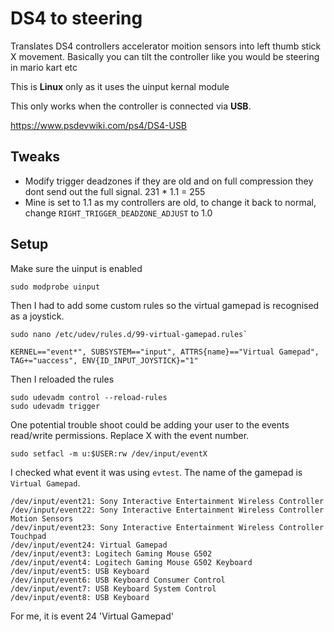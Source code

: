 # DS4 to steering
Translates DS4 controllers accelerator moition sensors into left thumb stick X movement.
Basically you can tilt the controller like you would be steering in mario kart etc

This is **Linux** only as it uses the uinput kernal module

This only works when the controller is connected via **USB**.

https://www.psdevwiki.com/ps4/DS4-USB

## Tweaks
- Modify trigger deadzones if they are old and on full compression they dont send out the full signal. 231 * 1.1 = 255
- Mine is set to 1.1 as my controllers are old, to change it back to normal, change `RIGHT_TRIGGER_DEADZONE_ADJUST` to 1.0
## Setup

Make sure the uinput is enabled

```
sudo modprobe uinput
```

Then I had to add some custom rules so the virtual gamepad is recognised as a joystick.

```
sudo nano /etc/udev/rules.d/99-virtual-gamepad.rules`

KERNEL=="event*", SUBSYSTEM=="input", ATTRS{name}=="Virtual Gamepad", TAG+="uaccess", ENV{ID_INPUT_JOYSTICK}="1"
```

Then I reloaded the rules
```
sudo udevadm control --reload-rules
sudo udevadm trigger
```

One potential trouble shoot could be adding your user to the events read/write permissions. Replace X with the event number.
```
sudo setfacl -m u:$USER:rw /dev/input/eventX
```
I checked what event it was using `evtest`. The name of the gamepad is `Virtual Gamepad`.

```
/dev/input/event21: Sony Interactive Entertainment Wireless Controller
/dev/input/event22: Sony Interactive Entertainment Wireless Controller Motion Sensors  
/dev/input/event23: Sony Interactive Entertainment Wireless Controller Touchpad  
/dev/input/event24: Virtual Gamepad  
/dev/input/event3: Logitech Gaming Mouse G502  
/dev/input/event4: Logitech Gaming Mouse G502 Keyboard  
/dev/input/event5: USB Keyboard  
/dev/input/event6: USB Keyboard Consumer Control  
/dev/input/event7: USB Keyboard System Control  
/dev/input/event8: USB Keyboard
```

For me, it is event 24 'Virtual Gamepad'